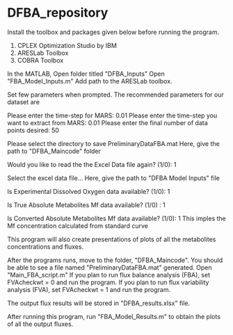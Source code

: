 # DFBA_repository
Install the toolbox and packages given below before running the program.
1. CPLEX Optimization Studio by IBM
2. ARESLab Toolbox
3. COBRA Toolbox

In the MATLAB, Open folder titled "DFBA_Inputs"
Open "FBA_Model_Inputs.m"
Add path to the ARESLab toolbox.

Set few parameters when prompted. The recommended parameters for our dataset are

Please enter the time-step for MARS: 0.01
Please enter the time-step you want to extract from MARS: 0.01
Please enter the final number of data points desired: 50

Please select the directory to save PreliminaryDataFBA.mat
Here, give the path to "DFBA_Maincode" folder

Would you like to read the the Excel Data file again? (1/0): 1

Select the excel data file...
Here, give the path to "DFBA Model Inputs" file

Is Experimental Dissolved Oxygen data available? (1/0): 1

Is True Absolute Metabolites Mf data available? (1/0) : 1

Is Converted Absolute Metabolites Mf data available? (1/0): 1
This imples the Mf concentration calculated from standard curve

This program will also create presentations of plots of all the metabolites concentrations and fluxes.

After the programs runs, move to the folder, "DFBA_Maincode". You should be able to see a file named "PreliminaryDataFBA.mat" generated.
Open "Main_FBA_script.m"
If you plan to run flux balance analysis (FBA), set FVAcheckwt = 0 and run the program.
If you plan to run flux variability analysis (FVA), set FVAcheckwt = 1 and run the program.

The output flux results will be stored in "DFBA_results.xlsx" file.

After running this program, run "FBA_Model_Results.m" to obtain the plots of all the output fluxes.

